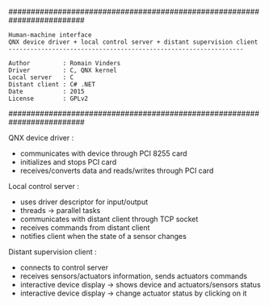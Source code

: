#########################################################################

    Human-machine interface
    QNX device driver + local control server + distant supervision client
    -----------------------------------------------------------------
    
    Author         : Romain Vinders
    Driver         : C, QNX kernel
    Local server   : C
    Distant client : C# .NET
    Date           : 2015
    License        : GPLv2

#########################################################################

QNX device driver :
- communicates with device through PCI 8255 card
- initializes and stops PCI card
- receives/converts data and reads/writes through PCI card

Local control server : 
- uses driver descriptor for input/output
- threads -> parallel tasks
- communicates with distant client through TCP socket
- receives commands from distant client
- notifies client when the state of a sensor changes

Distant supervision client :
- connects to control server
- receives sensors/actuators information, sends actuators commands
- interactive device display -> shows device and actuators/sensors status
- interactive device display -> change actuator status by clicking on it
